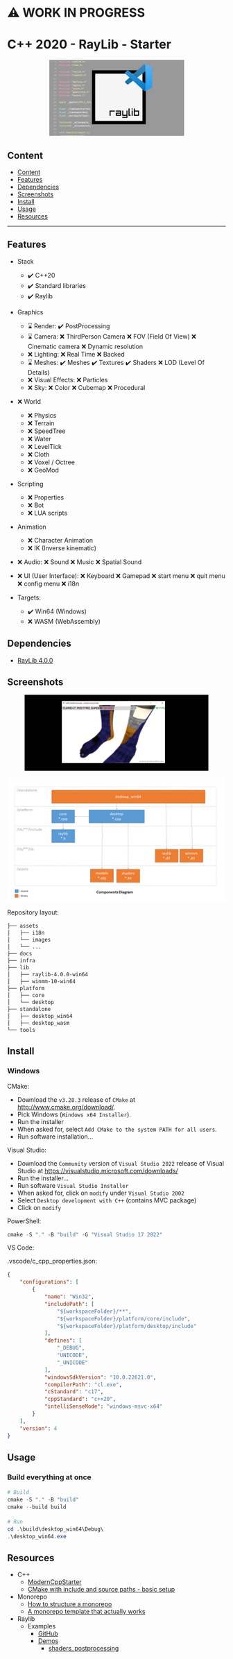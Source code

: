 :warning: WORK IN PROGRESS
==========================

# C++ 2020 - RayLib - Starter

<p align="center">
  <img src="./docs/README/thumb-raylib.png" height="175" width="auto" />
</p>

## Content

  - [Content](#content)
  - [Features](#features)
  - [Dependencies](#dependencies)
  - [Screenshots](#screenshots)
  - [Install](#install)
  - [Usage](#usage)
  - [Resources](#resources)

---------------------------------------

## Features

- Stack
  - :heavy_check_mark: C++20
  - :heavy_check_mark: Standard libraries
  - :heavy_check_mark: Raylib
- Graphics
  - :hourglass: Render: 
      :heavy_check_mark: PostProcessing
  - :hourglass: Camera: 
      :x: ThirdPerson Camera
      :x: FOV (Field Of View)
      :x: Cinematic camera
      :x: Dynamic resolution
  - :x: Lighting:
      :x: Real Time
      :x: Backed
  - :hourglass: Meshes: 
      :heavy_check_mark: Meshes
      :heavy_check_mark: Textures
      :heavy_check_mark: Shaders
      :x: LOD (Level Of Details)
  - :x: Visual Effects:
      :x: Particles
  - :x: Sky:
      :x: Color
      :x: Cubemap
      :x: Procedural
- :x: World
  - :x: Physics
  - :x: Terrain
  - :x: SpeedTree
  - :x: Water
  - :x: LevelTick
  - :x: Cloth
  - :x: Voxel / Octree
  - :x: GeoMod
- Scripting
  - :x: Properties
  - :x: Bot
  - :x: LUA scripts
- Animation
  - :x: Character Animation
  - :x: IK (Inverse kinematic)
- :x: Audio: 
    :x: Sound
    :x: Music
    :x: Spatial Sound
- :x: UI (User Interface):
    :x: Keyboard
    :x: Gamepad
    :x: start menu
    :x: quit menu
    :x: config menu
    :x: i18n

- Targets:
  - :heavy_check_mark: Win64 (Windows)
  - :x: WASM (WebAssembly)

## Dependencies

- [RayLib 4.0.0](https://www.raylib.com/)

## Screenshots

<p align="center">
  <img src="./docs/README/thumb-screenshot.png" height="175" width="auto" />
</p>

![alt text](./docs/README/diagrams-1.png)

Repository layout:
```
├── assets
│   ├── i18n
│   └── images
│   └── ...
├── docs
├── infra
├── lib
│   ├── raylib-4.0.0-win64
│   ├── winmm-10-win64
├── platform
│   ├── core
│   └── desktop
├── standalone
│   ├── desktop_win64
│   ├── desktop_wasm
└── tools
```

## Install

### Windows

CMake:
- Download the `v3.28.3` release of `CMake` at http://www.cmake.org/download/.
- Pick Windows (`Windows x64 Installer`).
- Run the installer
- When asked for, select `Add CMake to the system PATH for all users`.
- Run software installation...

Visual Studio:
- Download the `Community` version of `Visual Studio 2022` release of Visual Studio at https://visualstudio.microsoft.com/downloads/
- Run the installer...
- Run software `Visual Studio Installer`
- When asked for, click on `modify` under `Visual Studio 2002`
- Select `Desktop development with C++` (contains MVC package)
- Click on `modify`

PowerShell:
```powershell
cmake -S "." -B "build" -G "Visual Studio 17 2022"
```

VS Code:

.vscode/c_cpp_properties.json:
```json
{
    "configurations": [
        {
            "name": "Win32",
            "includePath": [
                "${workspaceFolder}/**",
                "${workspaceFolder}/platform/core/include",
                "${workspaceFolder}/platform/desktop/include"
            ],
            "defines": [
                "_DEBUG",
                "UNICODE",
                "_UNICODE"
            ],
            "windowsSdkVersion": "10.0.22621.0",
            "compilerPath": "cl.exe",
            "cStandard": "c17",
            "cppStandard": "c++20",
            "intelliSenseMode": "windows-msvc-x64"
        }
    ],
    "version": 4
}
```

## Usage

### Build everything at once

```powershell
# Build
cmake -S "." -B "build"
cmake --build build

# Run
cd .\build\desktop_win64\Debug\
.\desktop_win64.exe
```

## Resources

- C++
  - [ModernCppStarter](https://github.com/TheLartians/ModernCppStarter/tree/master)
  - [CMake with include and source paths - basic setup](https://stackoverflow.com/questions/8304190/cmake-with-include-and-source-paths-basic-setup)
- Monorepo
  - [How to structure a monorepo](https://lucapette.me/writing/how-to-structure-a-monorepo/?utm_source=atom_feed)
  - [A monorepo template that actually works](https://levelup.gitconnected.com/a-monorepo-template-that-actually-works-3efd87770fa5)
- Raylib
  - Examples
    - [GitHub](https://github.com/raysan5/raylib/blob/master/examples/)
    - [Demos](https://www.raylib.com/examples.html)
      - [shaders_postprocessing](https://www.raylib.com/examples/shaders/loader.html?name=shaders_postprocessing) 
